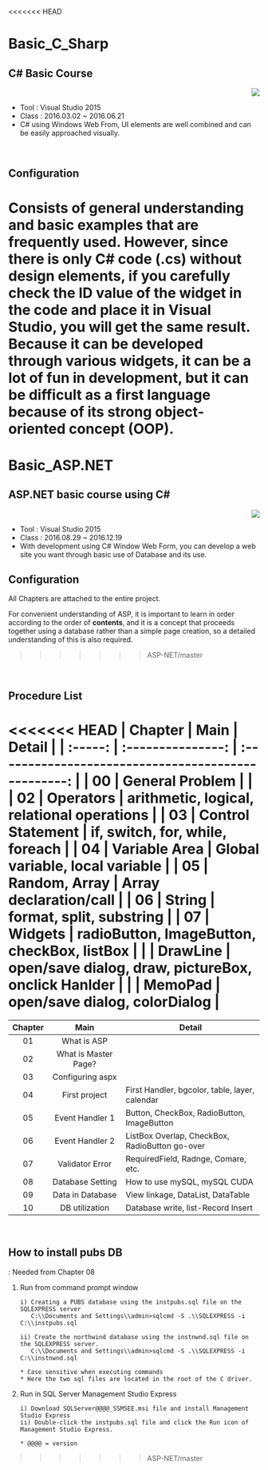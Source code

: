 <<<<<<< HEAD
# Basic_C_Sharp

## C# Basic Course

<div align="right">
<a href="https://hits.seeyoufarm.com"/><img src="https://hits.seeyoufarm.com/api/count/incr/badge.svg?url=https://github.com/eona1301/Basic_C_Sharp"/></a>
</div>

- Tool : Visual Studio 2015
- Class : 2016.03.02 ~ 2016.06.21
- C# using Windows Web From, UI elements are well combined and can be easily approached visually.

<br>

## Configuration

Consists of general understanding and basic examples that are frequently used. However, since there is only C# code (.cs) without design elements, if you carefully check the ID value of the widget in the code and place it in Visual Studio, you will get the same result. Because it can be developed through various widgets, it can be a lot of fun in development, but it can be difficult as a first language because of its strong object-oriented concept (OOP).
=======
# Basic_ASP.NET

## ASP.NET basic course using C#

<div align="right">
<a href="https://hits.seeyoufarm.com"/><img src="https://hits.seeyoufarm.com/api/count/incr/badge.svg?url=https://github.com/eona1301/Basic_ASP.NET"/></a>
</div>

- Tool : Visual Studio 2015
- Class : 2016.08.29 ~ 2016.12.19
- With development using C# Window Web Form, you can develop a web site you want through basic use of Database and its use.

## Configuration

All Chapters are attached to the entire project.

For convenient understanding of ASP, it is important to learn in order according to the order of **contents**, and it is a concept that proceeds together using a database rather than a simple page creation, so a detailed understanding of this is also required.
>>>>>>> ASP-NET/master

<br>

## Procedure List

<<<<<<< HEAD
| Chapter |       Main        |                       Detail                        |
| :-----: | :---------------: | :-------------------------------------------------: |
|   00    |  General Problem  |                                                     |
|   02    |     Operators     |     arithmetic, logical, relational operations      |
|   03    | Control Statement |           if, switch, for, while, foreach           |
|   04    |   Variable Area   |           Global variable, local variable           |
|   05    |   Random, Array   |               Array declaration/call                |
|   06    |      String       |              format, split, substring               |
|   07    |      Widgets      |     radioButton, ImageButton, checkBox, listBox     |
|         |     DrawLine      | open/save dialog, draw, pictureBox, onclick Hanlder |
|         |      MemoPad      |            open/save dialog, colorDialog            |
=======
| Chapter |         Main         | Detail                                         |
| :-----: | :------------------: | ---------------------------------------------- |
|   01    |     What is ASP      |                                                |
|   02    | What is Master Page? |                                                |
|   03    |   Configuring aspx   |                                                |
|   04    |    First project     | First Handler, bgcolor, table, layer, calendar |
|   05    |   Event Handler 1    | Button, CheckBox, RadioButton, ImageButton     |
|   06    |   Event Handler 2    | ListBox Overlap, CheckBox, RadioButton go-over |
|   07    |   Validator Error    | RequiredField, Radnge, Comare, etc.            |
|   08    |   Database Setting   | How to use mySQL, mySQL CUDA                   |
|   09    |   Data in Database   | View linkage, DataList, DataTable              |
|   10    |    DB utilization    | Database write, list-Record Insert             |

<br>

## How to install pubs DB

: Needed from Chapter 08

1. Run from command prompt window

   ```
   i) Creating a PUBS database using the instpubs.sql file on the SQLEXPRESS server
      C:\\Documents and Settings\\admin>sqlcmd -S .\\SQLEXPRESS -i C:\\instpubs.sql

   ii) Create the northwind database using the instnwnd.sql file on the SQLEXPRESS server.
      C:\\Documents and Settings\\admin>sqlcmd -S .\\SQLEXPRESS -i C:\\instnwnd.sql

   * Case sensitive when executing commands
   * Here the two sql files are located in the root of the C driver.
   ```

2. Run in SQL Server Management Studio Express

   ```
   i) Download SQLServer@@@@_SSMSEE.msi file and install Management Studio Express
   ii) Double-click the instpubs.sql file and click the Run icon of Management Studio Express.

   * @@@@ = version
   ```
>>>>>>> ASP-NET/master
